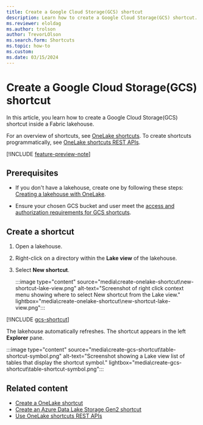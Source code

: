 ```yaml
---
title: Create a Google Cloud Storage(GCS) shortcut
description: Learn how to create a Google Cloud Storage(GCS) shortcut.
ms.reviewer: eloldag
ms.author: trolson
author: TrevorLOlson
ms.search.form: Shortcuts
ms.topic: how-to
ms.custom:
ms.date: 03/15/2024
---
```


# Create a Google Cloud Storage(GCS) shortcut

In this article, you learn how to create a Google Cloud Storage(GCS) shortcut inside a Fabric lakehouse.

For an overview of shortcuts, see [OneLake shortcuts](onelake-shortcuts.md). To create shortcuts programmatically, see [OneLake shortcuts REST APIs](onelake-shortcuts-rest-api.md).

[!INCLUDE [feature-preview-note](../includes/feature-preview-note.md)]

## Prerequisites

- If you don't have a lakehouse, create one by following these steps: [Creating a lakehouse with OneLake](create-lakehouse-onelake.md).

- Ensure your chosen GCS bucket and user meet the [access and authorization requirements for GCS shortcuts](onelake-shortcuts.md#google-cloud-storage-shortcuts-preview).

## Create a shortcut

1. Open a lakehouse.

1. Right-click on a directory within the **Lake view** of the lakehouse.

1. Select **New shortcut**.

   :::image type="content" source="media\create-onelake-shortcut\new-shortcut-lake-view.png" alt-text="Screenshot of right click context menu showing where to select New shortcut from the Lake view." lightbox="media\create-onelake-shortcut\new-shortcut-lake-view.png":::

[!INCLUDE [gcs-shortcut](../includes/gcs-shortcut.md)]

The lakehouse automatically refreshes. The shortcut appears in the left **Explorer** pane.

   :::image type="content" source="media\create-gcs-shortcut\table-shortcut-symbol.png" alt-text="Screenshot showing a Lake view list of tables that display the shortcut symbol." lightbox="media\create-gcs-shortcut\table-shortcut-symbol.png":::

## Related content

- [Create a OneLake shortcut](create-onelake-shortcut.md)
- [Create an Azure Data Lake Storage Gen2 shortcut](create-adls-shortcut.md)
- [Use OneLake shortcuts REST APIs](onelake-shortcuts-rest-api.md)
